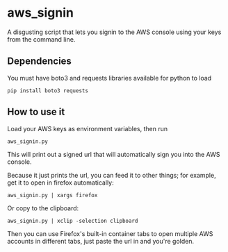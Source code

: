 # aws_signin
A disgusting script that lets you signin to the AWS console using your keys from the command line.

## Dependencies

You must have boto3 and requests libraries available for python to load

    pip install boto3 requests

## How to use it

Load your AWS keys as environment variables, then run

    aws_signin.py

This will print out a signed url that will automatically sign you into the AWS console.

Because it just prints the url, you can feed it to other things; for example, get it to open in firefox automatically:

    aws_signin.py | xargs firefox
    
Or copy to the clipboard:

    aws_signin.py | xclip -selection clipboard

Then you can use Firefox's built-in container tabs to open multiple AWS accounts in different tabs, just paste the url in and you're golden.
